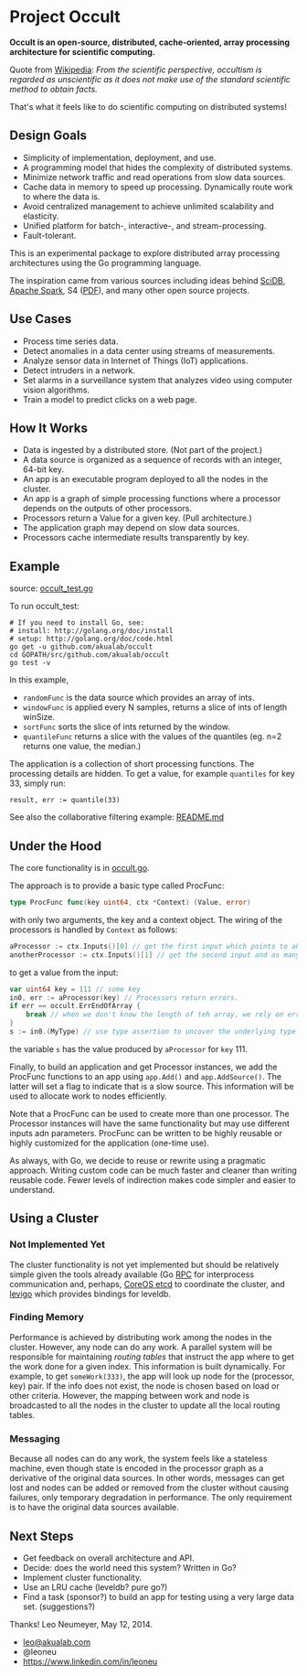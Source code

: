 # Project Occult

**Occult is an open-source, distributed, cache-oriented, array processing architecture for scientific computing.**

Quote from [Wikipedia](http://en.wikipedia.org/wiki/Occult): *From the scientific perspective, occultism is regarded as unscientific as it does not make use of the standard scientific method to obtain facts.*

That's what it feels like to do scientific computing on distributed systems!

## Design Goals

* Simplicity of implementation, deployment, and use.
* A programming model that hides the complexity of distributed systems.
* Minimize network traffic and read operations from slow data sources.
* Cache data in memory to speed up processing. Dynamically route work to where the data is.
* Avoid centralized management to achieve unlimited scalability and elasticity.
* Unified platform for batch-, interactive-, and stream-processing.
* Fault-tolerant.

This is an experimental package to explore distributed array processing architectures using the Go
programming language.

The inspiration came from various sources including ideas behind [SciDB](http://scidb.org/), [Apache Spark](http://spark.apache.org/), S4 ([PDF](http://www.stanford.edu/class/cs347/reading/S4PaperV2.pdf)), and many other open source projects.

## Use Cases

* Process time series data.
* Detect anomalies in a data center using streams of measurements.
* Analyze sensor data in Internet of Things (IoT) applications.
* Detect intruders in a network.
* Set alarms in a surveillance system that analyzes video using computer vision algorithms.
* Train a model to predict clicks on a web page.

## How It Works

* Data is ingested by a distributed store. (Not part of the project.)
* A data source is organized as a sequence of records with an integer, 64-bit key.
* An app is an executable program deployed to all the nodes in the cluster.
* An app is a graph of simple processing functions where a processor depends on the outputs of other processors.
* Processors return a Value for a given key. (Pull architecture.)
* The application graph may depend on slow data sources.
* Processors cache intermediate results transparently by key.

## Example

source: [occult_test.go](https://github.com/akualab/occult/blob/master/occult_test.go)

To run occult_test:

```
# If you need to install Go, see:
# install: http://golang.org/doc/install
# setup: http://golang.org/doc/code.html
go get -u github.com/akualab/occult
cd GOPATH/src/github.com/akualab/occult
go test -v
```

In this example,
* `randomFunc` is the data source which provides an array of ints.
* `windowFunc` is applied every N samples, returns a slice of ints of length winSize.
* `sortFunc` sorts the slice of ints returned by the window.
* `quantileFunc` returns a slice with the values of the quantiles (eg. n=2 returns one value, the median.)

The application is a collection of short processing functions. The processing details are hidden. To get a value, for example `quantiles` for key 33, simply run:

`
result, err := quantile(33)
`

See also the collaborative filtering example: [README.md](https://github.com/akualab/occult/blob/master/examples/reco/README.md)

## Under the Hood

The core functionality is in [occult.go](https://github.com/akualab/occult/blob/master/occult.go).

The approach is to provide a basic type called ProcFunc:

```go
type ProcFunc func(key uint64, ctx *Context) (Value, error)
```

with only two arguments, the key and a context object. The wiring of the processors is handled by `Context` as follows:

```go
aProcessor := ctx.Inputs()[0] // get the first input which points to aProcesror.
anotherProcessor := ctx.Inputs()[1] // get the second input and as many as required.
```

to get a value from the input:

```go
var uint64 key = 111 // some key
in0, err := aProcessor(key) // Processors return errors.
if err == occult.ErrEndOfArray {
	break // when we don't know the length of teh array, we rely on errors.
}
s := in0.(MyType) // use type assertion to uncover the underlying type
```

the variable `s` has the value produced by `aProcessor` for `key` 111.

Finally, to build an application and get Processor instances, we add the ProcFunc functions to an app using `app.Add()` and `app.AddSource()`. The latter will set a flag to indicate that is a slow source. This information will be used to allocate work to nodes efficiently.

Note that a ProcFunc can be used to create more than one processor. The Processor instances will have the same functionality but may use different inputs adn parameters. ProcFunc can be written to be highly reusable or highly customized for the application (one-time use).

As always, with Go, we decide to reuse or rewrite using a pragmatic approach. Writing custom code can be much faster and cleaner than writing reusable code. Fewer levels of indirection makes code simpler and easier to understand.

## Using a Cluster

### Not Implemented Yet
The cluster functionality is not yet implemented but should be relatively simple given the tools already available (Go [RPC](http://golang.org/pkg/net/rpc/) for interprocess communication and, perhaps, [CoreOS etcd](https://github.com/coreos/etcd) to coordinate the cluster, and [levigo](https://github.com/jmhodges/levigo) which provides bindings for leveldb.

### Finding Memory

Performance is achieved by distributing work among the nodes in the cluster. However, any node can do any work. A parallel system will be responsible for maintaining *routing tables* that instruct the app where to get the work done for a given index. This information is built dynamically. For example, to get `someWork(333)`, the app will look up node for the (processor, key) pair. If the info does not exist, the node is chosen based on load or other criteria. However, the mapping between work and node is broadcasted to all the nodes in the cluster to update all the local routing tables.

### Messaging

Because all nodes can do any work, the system feels like a stateless machine, even though state is encoded in the processor graph as a derivative of the original data sources. In other words, messages can get lost and nodes can be added or removed from the cluster without causing failures, only temporary degradation in performance. The only requirement is to have the original data sources available.

## Next Steps

* Get feedback on overall architecture and API.
* Decide: does the world need this system? Written in Go?
* Implement cluster functionality.
* Use an LRU cache (leveldb? pure go?)
* Find a task (sponsor?) to build an app for testing using a very large data set. (suggestions?)

Thanks! Leo Neumeyer, May 12, 2014.
* leo@akualab.com
* @leoneu
* https://www.linkedin.com/in/leoneu
